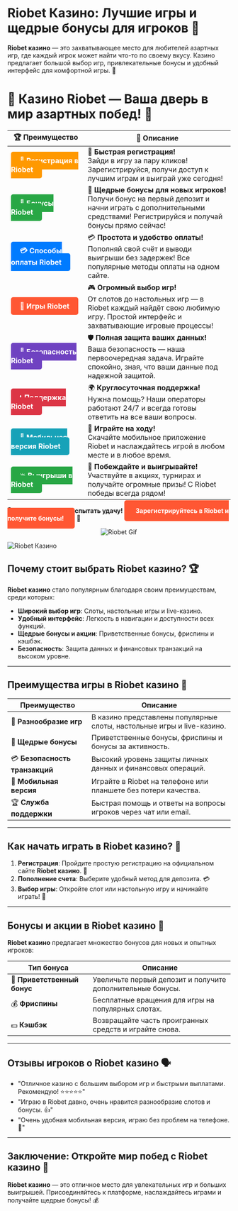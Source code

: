 # **Riobet Казино: Лучшие игры и щедрые бонусы для игроков 🎰**

**Riobet казино** — это захватывающее место для любителей азартных игр, где каждый игрок может найти что-то по своему вкусу. Казино предлагает большой выбор игр, привлекательные бонусы и удобный интерфейс для комфортной игры. 🚀

# 🎲 **Казино Riobet — Ваша дверь в мир азартных побед!** 🎰

| 🏆 **Преимущество** | 🌟 **Описание** |
|--------------------|-----------------|
| <a href="https://brandplay.link/7xBLTPyj" style="background-color: #ff9900; color: white; padding: 10px 20px; border-radius: 5px; text-decoration: none; font-weight: bold;">🎉 Регистрация в Riobet</a> | 🚀 **Быстрая регистрация!** <br> Зайди в игру за пару кликов! Зарегистрируйся, получи доступ к лучшим играм и выиграй уже сегодня! |
| <a href="https://brandplay.link/7xBLTPyj" style="background-color: #28a745; color: white; padding: 10px 20px; border-radius: 5px; text-decoration: none; font-weight: bold;">🎁 Бонусы Riobet</a> | 🎉 **Щедрые бонусы для новых игроков!** <br> Получи бонус на первый депозит и начни играть с дополнительными средствами! Регистрируйся и получай бонусы прямо сейчас! |
| <a href="https://brandplay.link/7xBLTPyj" style="background-color: #007bff; color: white; padding: 10px 20px; border-radius: 5px; text-decoration: none; font-weight: bold;">💳 Способы оплаты Riobet</a> | 💳 **Простота и удобство оплаты!** <br> Пополняй свой счёт и выводи выигрыши без задержек! Все популярные методы оплаты на одном сайте. |
| <a href="https://brandplay.link/7xBLTPyj" style="background-color: #ff5733; color: white; padding: 10px 20px; border-radius: 5px; text-decoration: none; font-weight: bold;">🎰 Игры Riobet</a> | 🎮 **Огромный выбор игр!** <br> От слотов до настольных игр — в Riobet каждый найдёт свою любимую игру. Простой интерфейс и захватывающие игровые процессы! |
| <a href="https://brandplay.link/7xBLTPyj" style="background-color: #6f42c1; color: white; padding: 10px 20px; border-radius: 5px; text-decoration: none; font-weight: bold;">🔐 Безопасность Riobet</a> | 🛡️ **Полная защита ваших данных!** <br> Ваша безопасность — наша первоочередная задача. Играйте спокойно, зная, что ваши данные под надежной защитой. |
| <a href="https://brandplay.link/7xBLTPyj" style="background-color: #dc3545; color: white; padding: 10px 20px; border-radius: 5px; text-decoration: none; font-weight: bold;">📞 Поддержка Riobet</a> | 🌍 **Круглосуточная поддержка!** <br> Нужна помощь? Наши операторы работают 24/7 и всегда готовы ответить на все ваши вопросы. |
| <a href="https://brandplay.link/7xBLTPyj" style="background-color: #17a2b8; color: white; padding: 10px 20px; border-radius: 5px; text-decoration: none; font-weight: bold;">📱 Мобильная версия Riobet</a> | 📱 **Играйте на ходу!** <br> Скачайте мобильное приложение Riobet и наслаждайтесь игрой в любом месте и в любое время. |
| <a href="https://brandplay.link/7xBLTPyj" style="background-color: #28a745; color: white; padding: 10px 20px; border-radius: 5px; text-decoration: none; font-weight: bold;">💥 Выигрыши в Riobet</a> | 🤑 **Побеждайте и выигрывайте!** <br> Участвуйте в акциях, турнирах и получайте огромные призы! С Riobet победы всегда рядом! |

🎉 **Не упустите шанс испытать удачу!** <a href="https://brandplay.link/7xBLTPyj" style="background-color: #ff5733; color: white; padding: 15px 25px; border-radius: 5px; text-decoration: none; font-weight: bold;">Зарегистрируйтесь в Riobet и получите бонусы!</a> 🌟

<p align="center">
  <img src="https://i.pinimg.com/originals/1d/b3/25/1db325483acbe642c6d4e6fdd73a4988.gif" alt="Riobet Gif">
</p>


![Riobet Казино](https://www.bragazeta.ru/wp-content/uploads/2023/06/riobet1.webp)

## **Почему стоит выбрать Riobet казино? 🏆**

**Riobet казино** стало популярным благодаря своим преимуществам, среди которых:

- **Широкий выбор игр**: Слоты, настольные игры и live-казино.
- **Удобный интерфейс**: Легкость в навигации и доступности всех функций.
- **Щедрые бонусы и акции**: Приветственные бонусы, фриспины и кэшбэк.
- **Безопасность**: Защита данных и финансовых транзакций на высоком уровне.

---

## **Преимущества игры в Riobet казино 🌟**

| **Преимущество**              | **Описание**                                                                |
|--------------------------------|---------------------------------------------------------------------------|
| 🎰 **Разнообразие игр**        | В казино представлены популярные слоты, настольные игры и live-казино.    |
| 💎 **Щедрые бонусы**           | Приветственные бонусы, фриспины и бонусы за активность.                   |
| 💳 **Безопасность транзакций**  | Высокий уровень защиты личных данных и финансовых операций.               |
| 📱 **Мобильная версия**        | Играйте в Riobet на телефоне или планшете без потери качества.            |
| 🏆 **Служба поддержки**        | Быстрая помощь и ответы на вопросы игроков через чат или email.           |

---

## **Как начать играть в Riobet казино? 🚀**

1. **Регистрация**: Пройдите простую регистрацию на официальном сайте **Riobet казино**. 📝  
2. **Пополнение счета**: Выберите удобный метод для депозита. 💳  
3. **Выбор игры**: Откройте слот или настольную игру и начинайте играть! 🎉

---

## **Бонусы и акции в Riobet казино 🎁**

**Riobet казино** предлагает множество бонусов для новых и опытных игроков:

| **Тип бонуса**               | **Описание**                                              |
|------------------------------|----------------------------------------------------------|
| 🎉 **Приветственный бонус**   | Увеличьте первый депозит и получите дополнительные бонусы. |
| 💰 **Фриспины**               | Бесплатные вращения для игры на популярных слотах.        |
| 💵 **Кэшбэк**                 | Возвращайте часть проигранных средств и играйте снова.     |

---

## **Отзывы игроков о Riobet казино 🗣️**

- "Отличное казино с большим выбором игр и быстрыми выплатами. Рекомендую! ⭐⭐⭐⭐⭐"  
- "Играю в Riobet давно, очень нравится разнообразие слотов и бонусы. 👍"  
- "Очень удобная мобильная версия, играю без проблем на телефоне. 💯"  

---

## **Заключение: Откройте мир побед с Riobet казино 🎰**

**Riobet казино** — это отличное место для увлекательных игр и больших выигрышей. Присоединяйтесь к платформе, наслаждайтесь играми и получайте щедрые бонусы! 💰
